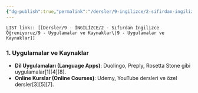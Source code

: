 ```yaml
---
{"dg-publish":true,"permalink":"/dersler/9-ingilizce/2-sifirdan-ingilizce-oegreniyoruz/9-uygulamalar-ve-kaynaklar/"}
---
```


`LIST link:: [[Dersler/9 - İNGİLİZCE/2 - Sıfırdan İngilizce Öğreniyoruz/9 - Uygulamalar ve Kaynaklar\|9 - Uygulamalar ve Kaynaklar]]
`
### 1. Uygulamalar ve Kaynaklar 
- **Dil Uygulamaları (Language Apps)**: Duolingo, Preply, Rosetta Stone gibi uygulamalar[1][4][8].
- **Online Kurslar (Online Courses)**: Udemy, YouTube dersleri ve özel dersler[3][5][7].